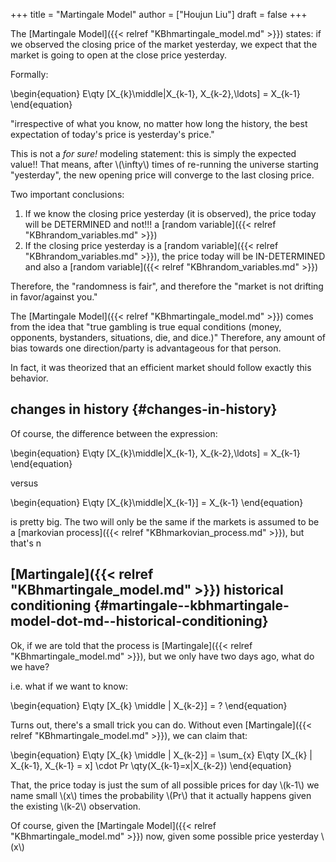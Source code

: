 +++
title = "Martingale Model"
author = ["Houjun Liu"]
draft = false
+++

The [Martingale Model]({{< relref "KBhmartingale_model.md" >}}) states: if we observed the closing price of the market yesterday, we expect that the market is going to open at the close price yesterday.

Formally:

\begin{equation}
E\qty [X\_{k}\middle|X\_{k-1}, X\_{k-2},\ldots] = X\_{k-1}
\end{equation}

"irrespective of what you know, no matter how long the history, the best expectation of today's price is yesterday's price."

This is not a _for sure!_ modeling statement: this is simply the expected value!! That means, after \\(\infty\\) times of re-running the universe starting "yesterday", the new opening price will converge to the last closing price.

Two important conclusions:

1.  If we know the closing price yesterday (it is observed), the price today will be DETERMINED and not!!! a [random variable]({{< relref "KBhrandom_variables.md" >}})
2.  If the closing price yesterday is a [random variable]({{< relref "KBhrandom_variables.md" >}}), the price today will be IN-DETERMINED and also a [random variable]({{< relref "KBhrandom_variables.md" >}})

Therefore, the "randomness is fair", and therefore the "market is not drifting in favor/against you."

The [Martingale Model]({{< relref "KBhmartingale_model.md" >}}) comes from the idea that "true gambling is true equal conditions (money, opponents, bystanders, situations, die, and dice.)" Therefore, any amount of bias towards one direction/party is advantageous for that person.

In fact, it was theorized that an efficient market should follow exactly this behavior.


## changes in history {#changes-in-history}

Of course, the difference between the expression:

\begin{equation}
E\qty [X\_{k}\middle|X\_{k-1}, X\_{k-2},\ldots] = X\_{k-1}
\end{equation}

versus

\begin{equation}
E\qty [X\_{k}\middle|X\_{k-1}] = X\_{k-1}
\end{equation}

is pretty big. The two will only be the same if the markets is assumed to be a [markovian process]({{< relref "KBhmarkovian_process.md" >}}), but that's n


## [Martingale]({{< relref "KBhmartingale_model.md" >}}) historical conditioning {#martingale--kbhmartingale-model-dot-md--historical-conditioning}

Ok, if we are told that the process is [Martingale]({{< relref "KBhmartingale_model.md" >}}), but we only have two days ago, what do we have?

i.e. what if we want to know:

\begin{equation}
E\qty [X\_{k} \middle | X\_{k-2}] = ?
\end{equation}

Turns out, there's a small trick you can do. Without even [Martingale]({{< relref "KBhmartingale_model.md" >}}), we can claim that:

\begin{equation}
E\qty [X\_{k} \middle | X\_{k-2}] = \sum\_{x} E\qty [X\_{k} | X\_{k-1}, X\_{k-1} = x] \cdot Pr \qty(X\_{k-1}=x|X\_{k-2})
\end{equation}

That, the price today is just the sum of all possible prices for day \\(k-1\\) we name small \\(x\\) times the probability \\(Pr\\) that it actually happens given the existing \\(k-2\\) observation.

Of course, given the [Martingale Model]({{< relref "KBhmartingale_model.md" >}}) now, given some possible price yesterday \\(x\\)
